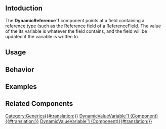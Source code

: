 <translate>

## Intoduction

The **DynamicReference\`1** component points at a field containing a
reference type (such as the Reference field of a
[ReferenceField](ReferenceField`1 "wikilink"). The value of the its
variable is whatever the field contains, and the field will be updated
if the variable is written to.

## Usage

## Behavior

## Examples

## Related Components

</translate>

[Category:Generics{{#translation:}}](Category:Generics{{#translation:}} "wikilink")
[DynamicValueVariable\`1
(Component){{#translation:}}](Category:Components{{#translation:}} "wikilink")
[DynamicValueVariable\`1
(Component){{#translation:}}](Category:Components:Data:Dynamic{{#translation:}} "wikilink")
